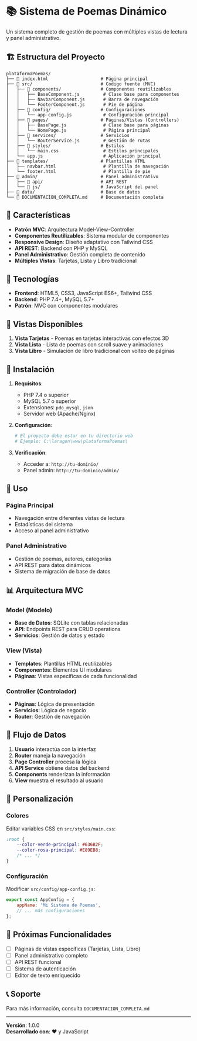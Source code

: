 # 📚 Sistema de Poemas Dinámico

Un sistema completo de gestión de poemas con múltiples vistas de lectura y panel administrativo.

## 🏗️ Estructura del Proyecto

```
plataformaPoemas/
├── 📄 index.html                    # Página principal
├── 📁 src/                          # Código fuente (MVC)
│   ├── 📁 components/               # Componentes reutilizables
│   │   ├── BaseComponent.js         # Clase base para componentes
│   │   ├── NavbarComponent.js       # Barra de navegación
│   │   └── FooterComponent.js       # Pie de página
│   ├── 📁 config/                   # Configuraciones
│   │   └── app-config.js            # Configuración principal
│   ├── 📁 pages/                    # Páginas/Vistas (Controllers)
│   │   ├── BasePage.js              # Clase base para páginas
│   │   └── HomePage.js              # Página principal
│   ├── 📁 services/                 # Servicios
│   │   └── RouterService.js         # Gestión de rutas
│   ├── 📁 styles/                   # Estilos
│   │   └── main.css                 # Estilos principales
│   └── app.js                       # Aplicación principal
├── 📁 templates/                    # Plantillas HTML
│   ├── navbar.html                  # Plantilla de navegación
│   └── footer.html                  # Plantilla de pie
├── 📁 admin/                        # Panel administrativo
│   ├── 📁 api/                      # API REST
│   └── 📁 js/                       # JavaScript del panel
├── 📁 data/                         # Base de datos
└── 📄 DOCUMENTACION_COMPLETA.md     # Documentación completa
```

## 🚀 Características

- **Patrón MVC**: Arquitectura Model-View-Controller
- **Componentes Reutilizables**: Sistema modular de componentes
- **Responsive Design**: Diseño adaptativo con Tailwind CSS
- **API REST**: Backend con PHP y MySQL
- **Panel Administrativo**: Gestión completa de contenido
- **Múltiples Vistas**: Tarjetas, Lista y Libro tradicional

## 🎨 Tecnologías

- **Frontend**: HTML5, CSS3, JavaScript ES6+, Tailwind CSS
- **Backend**: PHP 7.4+, MySQL 5.7+
- **Patrón**: MVC con componentes modulares

## 📱 Vistas Disponibles

1. **Vista Tarjetas** - Poemas en tarjetas interactivas con efectos 3D
2. **Vista Lista** - Lista de poemas con scroll suave y animaciones  
3. **Vista Libro** - Simulación de libro tradicional con volteo de páginas

## 🔧 Instalación

1. **Requisitos**:
   - PHP 7.4 o superior
   - MySQL 5.7 o superior
   - Extensiones: `pdo_mysql`, `json`
   - Servidor web (Apache/Nginx)

2. **Configuración**:
   ```bash
   # El proyecto debe estar en tu directorio web
   # Ejemplo: C:\laragon\www\plataformaPoemas\
   ```

3. **Verificación**:
   - Acceder a: `http://tu-dominio/`
   - Panel admin: `http://tu-dominio/admin/`

## 🎯 Uso

### Página Principal
- Navegación entre diferentes vistas de lectura
- Estadísticas del sistema
- Acceso al panel administrativo

### Panel Administrativo
- Gestión de poemas, autores, categorías
- API REST para datos dinámicos
- Sistema de migración de base de datos

## 📊 Arquitectura MVC

### Model (Modelo)
- **Base de Datos**: SQLite con tablas relacionadas
- **API**: Endpoints REST para CRUD operations
- **Servicios**: Gestión de datos y estado

### View (Vista)
- **Templates**: Plantillas HTML reutilizables
- **Componentes**: Elementos UI modulares
- **Páginas**: Vistas específicas de cada funcionalidad

### Controller (Controlador)
- **Páginas**: Lógica de presentación
- **Servicios**: Lógica de negocio
- **Router**: Gestión de navegación

## 🔄 Flujo de Datos

1. **Usuario** interactúa con la interfaz
2. **Router** maneja la navegación
3. **Page Controller** procesa la lógica
4. **API Service** obtiene datos del backend
5. **Components** renderizan la información
6. **View** muestra el resultado al usuario

## 🎨 Personalización

### Colores
Editar variables CSS en `src/styles/main.css`:
```css
:root {
    --color-verde-principal: #636B2F;
    --color-rosa-principal: #E89EB8;
    /* ... */
}
```

### Configuración
Modificar `src/config/app-config.js`:
```javascript
export const AppConfig = {
    appName: 'Mi Sistema de Poemas',
    // ... más configuraciones
};
```

## 📝 Próximas Funcionalidades

- [ ] Páginas de vistas específicas (Tarjetas, Lista, Libro)
- [ ] Panel administrativo completo
- [ ] API REST funcional
- [ ] Sistema de autenticación
- [ ] Editor de texto enriquecido

## 📞 Soporte

Para más información, consulta `DOCUMENTACION_COMPLETA.md`

---

**Versión**: 1.0.0  
**Desarrollado con**: ❤️ y JavaScript
